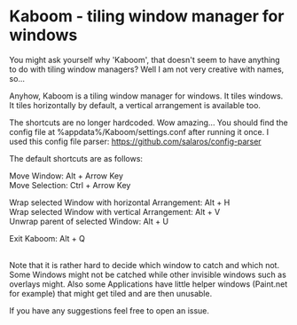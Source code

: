 # Kaboom - tiling window manager for windows
You might ask yourself why 'Kaboom', that doesn't seem to have anything to do with tiling window managers?
Well I am not very creative with names, so...

Anyhow, Kaboom is a tiling window manager for windows.
It tiles windows. It tiles horizontally by default, a vertical arrangement is available too.

The shortcuts are no longer hardcoded. Wow amazing...
You should find the config file at %appdata%/Kaboom/settings.conf after running it once.
I used this config file parser: https://github.com/salaros/config-parser

The default shortcuts are as follows:<br>

Move Window: Alt + Arrow Key<br>
Move Selection: Ctrl + Arrow Key<br>

Wrap selected Window with horizontal Arrangement: Alt + H<br>
Wrap selected Window with vertical Arrangement: Alt + V<br>
Unwrap parent of selected Window: Alt + U<br>

Exit Kaboom: Alt + Q<br>
<br>

Note that it is rather hard to decide which window to catch and which not.
Some Windows might not be catched while other invisible windows such as overlays might.
Also some Applications have little helper windows (Paint.net for example) that might get tiled and are then unusable.

If you have any suggestions feel free to open an issue.
